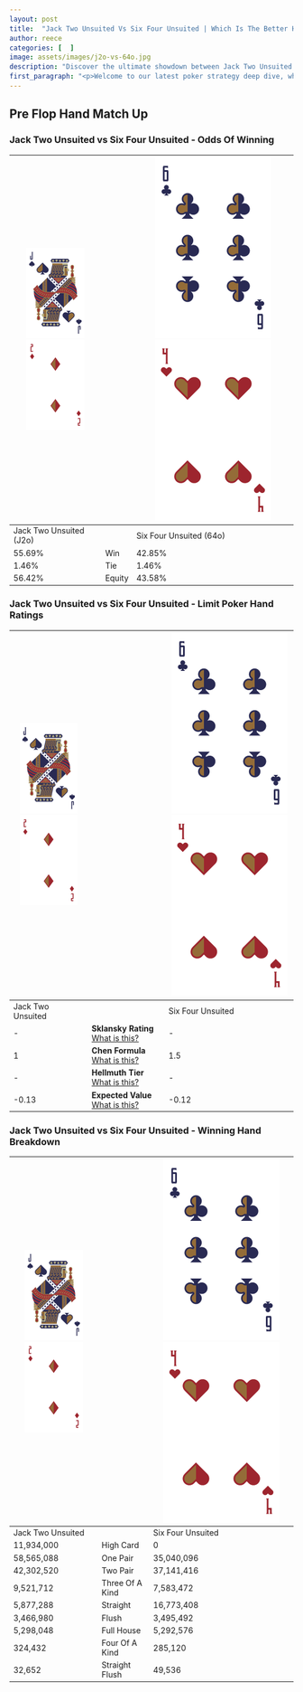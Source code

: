```yaml
---
layout: post
title:  "Jack Two Unsuited Vs Six Four Unsuited | Which Is The Better Hand In Poker? A Complete Guide"
author: reece
categories: [  ]
image: assets/images/j2o-vs-64o.jpg
description: "Discover the ultimate showdown between Jack Two Unsuited and Six Four Unsuited in poker! Uncover the odds, strategies, and scenarios where one hand triumphs over the other. Get ready to up your poker game with this thrilling analysis."
first_paragraph: "<p>Welcome to our latest poker strategy deep dive, where we're pitting two distinct hands against each other in a high-stakes showdown: Jack Two Unsuited vs Six Four Unsuited.</p><p>In the dynamic world of poker, every decision counts, and knowing which hand holds the upper hand is key to your success at the table.</p><p>In this article, we'll dissect these two hands, explore the scenarios where one dominates the other, and equip you with the knowledge to make strategic choices that can tip the odds in your favor.</p><p>Get ready to unravel the intriguing dynamics of these poker hands and elevate your game to new heights.</p>"
---
```




[comment]: # (sp0)

## Pre Flop Hand Match Up

<div class="table hand-ratings" markdown="1"> 



### Jack Two Unsuited vs Six Four Unsuited - Odds Of Winning


    
| ![image info](assets/images/hand1/J.png) ![image info](assets/images/hand1/2o.png) |  | ![image info](assets/images/hand2/6.png) ![image info](assets/images/hand2/4o.png) |
| -------- | -------- | -------- |
| Jack Two Unsuited (J2o) |  | Six Four Unsuited (64o) |
| 55.69% | Win | 42.85% |
| 1.46% | Tie | 1.46% |
| 56.42% | Equity | 43.58% |




[comment]: # (sp1)



### Jack Two Unsuited vs Six Four Unsuited - Limit Poker Hand Ratings


    
| ![image info](assets/images/hand1/J.png) ![image info](assets/images/hand1/2o.png) |  | ![image info](assets/images/hand2/6.png) ![image info](assets/images/hand2/4o.png) |
| -------- | -------- | -------- |
| Jack Two Unsuited |  | Six Four Unsuited |
| - | **Sklansky Rating** [What is this?](/sklansky-rating-explained) | - |
| 1 | **Chen Formula** [What is this?](/chen-formula-explained) | 1.5 |
| - | **Hellmuth Tier** [What is this?](/Hellmuth-tier-explained) | - |
| -0.13 | **Expected Value** [What is this?](/expected-value-explained) | -0.12 |




[comment]: # (sp2)



### Jack Two Unsuited vs Six Four Unsuited - Winning Hand Breakdown


    
| ![image info](assets/images/hand1/J.png) ![image info](assets/images/hand1/2o.png) |  | ![image info](assets/images/hand2/6.png) ![image info](assets/images/hand2/4o.png) |
| -------- | -------- | -------- |
| Jack Two Unsuited |  | Six Four Unsuited |
| 11,934,000 | High Card | 0 |
| 58,565,088 | One Pair | 35,040,096 |
| 42,302,520 | Two Pair | 37,141,416 |
| 9,521,712 | Three Of A Kind | 7,583,472 |
| 5,877,288 | Straight | 16,773,408 |
| 3,466,980 | Flush | 3,495,492 |
| 5,298,048 | Full House | 5,292,576 |
| 324,432 | Four Of A Kind | 285,120 |
| 32,652 | Straight Flush | 49,536 |




[comment]: # (sp3)



</div>

[comment]: # (sp4)



[comment]: # (sp5)

